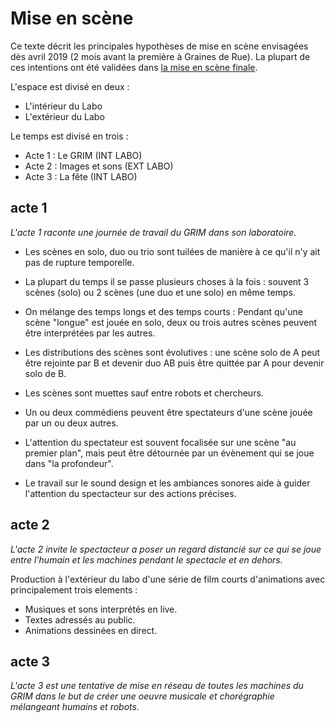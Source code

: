 Mise en scène
=============

Ce texte décrit les principales hypothèses de mise en scène envisagées dès avril 2019 (2 mois avant la première à Graines de Rue). La plupart de ces intentions ont été validées dans [la mise en scène finale](/contenu/scenes/deroule.md).

L'espace est divisé en deux :
- L'intérieur du Labo
- L'extérieur du Labo

Le temps est divisé en trois :
- Acte 1 : Le GRIM (INT LABO)
- Acte 2 : Images et sons (EXT LABO)
- Acte 3 : La fête (INT LABO)

## acte 1

*L'acte 1 raconte une journée de travail du GRIM dans son laboratoire.*

- Les scènes en solo, duo ou trio sont tuilées de manière à ce qu'il n'y ait pas de rupture temporelle.

- La plupart du temps il se passe plusieurs choses à la fois : souvent 3 scènes (solo) ou 2 scènes (une duo et une solo) en même temps.

- On mélange des temps longs et des temps courts : Pendant qu'une scène "longue" est jouée en solo, deux ou trois autres scènes peuvent être interprétées par les autres.

- Les distributions des scènes sont évolutives : une scène solo de A peut être rejointe par B et devenir duo AB puis être quittée par A pour devenir solo de B.

- Les scènes sont muettes sauf entre robots et chercheurs.

- Un ou deux commédiens peuvent être spectateurs d'une scène jouée par un ou deux autres.

- L'attention du spectateur est souvent focalisée sur une scène "au premier plan", mais peut être détournée par un évènement qui se joue dans "la profondeur".

- Le travail sur le sound design et les ambiances sonores aide à guider l'attention du spectacteur sur des actions précises.

## acte 2

*L'acte 2 invite le spectacteur a poser un regard distancié sur ce qui se joue entre l'humain et les machines pendant le spectacle et en dehors.*

Production à l'extérieur du labo d'une série de film courts d'animations avec principalement trois elements :
- Musiques et sons interprétés en live.
- Textes adressés au public.
- Animations dessinées en direct.

## acte 3

*L'acte 3 est une tentative de mise en réseau de toutes les machines du GRIM dans le but de créer une oeuvre musicale et chorégraphie mélangeant humains et robots.*
